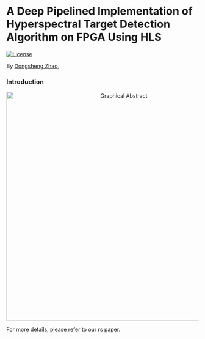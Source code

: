 # A Deep Pipelined Implementation of Hyperspectral Target Detection Algorithm on FPGA Using HLS

[![License](https://img.shields.io/badge/license-BSD-blue.svg)](LICENSE)

By [Dongsheng Zhao](https://generalzds.github.io/),

### Introduction

<p align="center">
<img src="https://github.com/GeneralZDS/DPBS-CEM-Implementation-on-FPGA/blob/master/img-folder/remotesensing-10-00516-ag.jpg" alt="Graphical Abstract" width="600px">
</p>

For more details, please refer to our [rs paper](http://www.mdpi.com/2072-4292/10/4/516).

